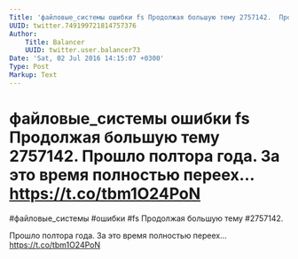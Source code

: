 ```yaml
---
Title: 'файловые_системы ошибки fs Продолжая большую тему 2757142.  Прошло полтора года. За это время полностью переех… https://t.co/tbm1O24PoN'
UUID: twitter.749199721814757376
Author:
    Title: Balancer
    UUID: twitter.user.balancer73
Date: 'Sat, 02 Jul 2016 14:15:07 +0300'
Type: Post
Markup: Text
---
```


# файловые_системы ошибки fs Продолжая большую тему 2757142.  Прошло полтора года. За это время полностью переех… https://t.co/tbm1O24PoN

#файловые_системы #ошибки #fs Продолжая большую тему
#2757142.

Прошло полтора года. За это время полностью переех…
https://t.co/tbm1O24PoN
